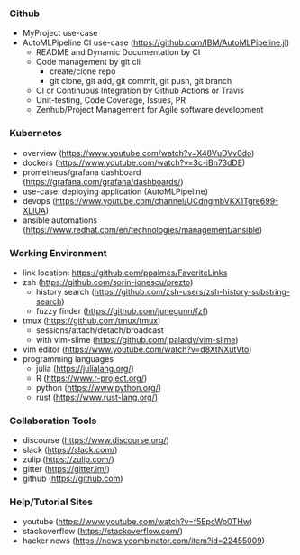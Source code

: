 ### Github
* MyProject use-case
* AutoMLPipeline CI use-case (https://github.com/IBM/AutoMLPipeline.jl)
    * README and Dynamic Documentation by CI
    * Code management by git cli
        * create/clone repo
        * git clone, git add, git commit, git push, git branch
    * CI or Continuous Integration by Github Actions or Travis
    * Unit-testing, Code Coverage, Issues, PR
    * Zenhub/Project Management for Agile software development

### Kubernetes 
* overview (https://www.youtube.com/watch?v=X48VuDVv0do)
* dockers (https://www.youtube.com/watch?v=3c-iBn73dDE)
* prometheus/grafana dashboard (https://grafana.com/grafana/dashboards/)
* use-case: deploying application (AutoMLPipeline)
* devops (https://www.youtube.com/channel/UCdngmbVKX1Tgre699-XLlUA)
* ansible automations (https://www.redhat.com/en/technologies/management/ansible)

### Working Environment
* link location: https://github.com/ppalmes/FavoriteLinks
* zsh (https://github.com/sorin-ionescu/prezto)
    * history search (https://github.com/zsh-users/zsh-history-substring-search)
    * fuzzy finder (https://github.com/junegunn/fzf)
* tmux (https://github.com/tmux/tmux)
    * sessions/attach/detach/broadcast
    * with vim-slime (https://github.com/jpalardy/vim-slime)
* vim editor (https://www.youtube.com/watch?v=d8XtNXutVto)
* programming languages
   * julia (https://julialang.org/)
   * R (https://www.r-project.org/)
   * python (https://www.python.org/)
   * rust (https://www.rust-lang.org/)

### Collaboration Tools
* discourse (https://www.discourse.org/)
* slack (https://slack.com/)
* zulip (https://zulip.com/)
* gitter (https://gitter.im/)
* github (https://github.com)

### Help/Tutorial Sites 
* youtube (https://www.youtube.com/watch?v=f5EpcWp0THw)
* stackoverflow (https://stackoverflow.com/)
* hacker news (https://news.ycombinator.com/item?id=22455009)
